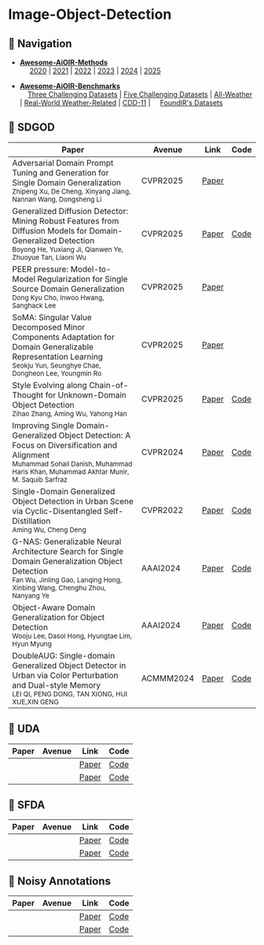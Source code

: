 # Image-Object-Detection
## 🧭 Navigation

- **[Awesome-AiOIR-Methods](#all-in-one-image-restoration-paper-list)**
  <br>&nbsp;&nbsp;&nbsp;&nbsp; [2020](#2020) | [2021](#2021) | [2022](#2022) | [2023](#2023) | [2024](#2024) | [2025](#2025)

- **[Awesome-AiOIR-Benchmarks](#all-in-one-image-restoration-performance-comparison)**
  <br>&nbsp;&nbsp;&nbsp;&nbsp;[Three Challenging Datasets](#performance-comparisons-of-aioir-models-on-three-challenging-datasets) | [Five Challenging Datasets](#performance-comparisons-of-aioir-models-on-five-challenging-datasets) | [All-Weather](#performance-comparisons-of-aioir-models-on-all-weather-datasets) | [Real-World Weather-Related](#performance-comparisons-of-aioir-models-on-real-world-weather-related-datasets) | [CDD-11](#performance-comparisons-of-aioir-models-on-cdd-11-datasets) | &nbsp;&nbsp;&nbsp;&nbsp;[FoundIR's Datasets](#performance-comparisons-of-aioir-models-on-foundirs-real-world-datasets)


## 📖 SDGOD
| Paper | Avenue | Link | Code |
|-------|--------|------|------|
| Adversarial Domain Prompt Tuning and Generation for Single Domain  Generalization <br><sub>Zhipeng Xu, De Cheng, Xinyang Jiang, Nannan Wang, Dongsheng Li</sub> | CVPR2025 | [Paper](https://openaccess.thecvf.com/content/CVPR2025/papers/Xu_Adversarial_Domain_Prompt_Tuning_and_Generation_for_Single_Domain_Generalization_CVPR_2025_paper.pdf) ||
| Generalized Diffusion Detector: Mining Robust Features from Diffusion Models  for Domain-Generalized Detection <br><sub>Boyong He, Yuxiang Ji, Qianwen Ye, Zhuoyue Tan, Liaoni Wu</sub> | CVPR2025 | [Paper](https://openaccess.thecvf.com/content/CVPR2025/html/He_Generalized_Diffusion_Detector_Mining_Robust_Features_from_Diffusion_Models_for_CVPR_2025_paper.html)| [Code](https://github.com/heboyong/Generalized-Diffusion-Detector) |
| PEER pressure: Model-to-Model Regularization for Single Source Domain Generalization <br><sub>Dong Kyu Cho, Inwoo Hwang, Sanghack Lee</sub> | CVPR2025 | [Paper](https://openaccess.thecvf.com/content/CVPR2025/html/Cho_PEER_Pressure_Model-to-Model_Regularization_for_Single_Source_Domain_Generalization_CVPR_2025_paper.html)| |
|  SoMA: Singular Value Decomposed Minor Components Adaptation  for Domain Generalizable Representation Learning<br><sub>Seokju Yun, Seunghye Chae, Dongheon Lee, Youngmin Ro</sub> | CVPR2025 | [Paper](https://openaccess.thecvf.com/content/CVPR2025/html/Yun_SoMA_Singular_Value_Decomposed_Minor_Components_Adaptation_for_Domain_Generalizable_CVPR_2025_paper.html)| |
|  Style Evolving along Chain-of-Thought for Unknown-Domain Object Detection<br><sub>Zihao Zhang, Aming Wu, Yahong Han</sub> | CVPR2025 | [Paper](https://openaccess.thecvf.com/content/CVPR2025/html/Zhang_Style_Evolving_along_Chain-of-Thought_for_Unknown-Domain_Object_Detection_CVPR_2025_paper.html)| [Code](https://github.com/ZZ2490/SE-COT) |
|  Improving Single Domain-Generalized Object Detection: A Focus on  Diversification and Alignment<br><sub>Muhammad Sohail Danish, Muhammad Haris Khan, Muhammad Akhtar Munir, M. Saquib Sarfraz</sub> | CVPR2024 | [Paper](https://openaccess.thecvf.com/content/CVPR2024/html/Danish_Improving_Single_Domain-Generalized_Object_Detection_A_Focus_on_Diversification_and_CVPR_2024_paper.html)| [Code](https://github.com/msohaildanish/DivAlign) |
|  Single-Domain Generalized Object Detection in Urban Scene  via Cyclic-Disentangled Self-Distillation<br><sub>Aming Wu, Cheng Deng</sub> | CVPR2022 | [Paper](https://openaccess.thecvf.com/content/CVPR2022/html/Wu_Single-Domain_Generalized_Object_Detection_in_Urban_Scene_via_Cyclic-Disentangled_Self-Distillation_CVPR_2022_paper.html)| [Code](https://github.com/AmingWu/Single-DGOD) |
|  G-NAS: Generalizable Neural Architecture Search for Single Domain Generalization Object Detection<br><sub>Fan Wu, Jinling Gao, Lanqing Hong, Xinbing Wang, Chenghu Zhou, Nanyang Ye</sub> | AAAI2024 | [Paper](https://ojs.aaai.org/index.php/AAAI/article/view/28410)| [Code](https://github.com/wufan-cse/G-NAS) |
|  Object-Aware Domain Generalization for Object Detection<br><sub>Wooju Lee, Dasol Hong, Hyungtae Lim, Hyun Myung</sub> |AAAI2024  | [Paper](http://ojs.aaai.org/index.php/AAAI/article/view/28076)| [Code](https://github.com/WoojuLee24/OA-DG) |
|  DoubleAUG: Single-domain Generalized Object Detector in Urban via Color Perturbation and Dual-style Memory<br><sub>LEI QI, PENG DONG, TAN XIONG, HUI XUE,XIN GENG</sub> | ACMMM2024 | [Paper](https://dl.acm.org/doi/abs/10.1145/3634683)| [Code]() |
## 📖 UDA
| Paper | Avenue | Link | Code |
|-------|--------|------|------|
|  <br><sub></sub> |  | [Paper]()| [Code]() |
|  <br><sub></sub> |  | [Paper]()| [Code]() |
## 📖 SFDA
| Paper | Avenue | Link | Code |
|-------|--------|------|------|
|  <br><sub></sub> |  | [Paper]()| [Code]() |
|  <br><sub></sub> |  | [Paper]()| [Code]() |
## 📖 Noisy Annotations
| Paper | Avenue | Link | Code |
|-------|--------|------|------|
|  <br><sub></sub> |  | [Paper]()| [Code]() |
|  <br><sub></sub> |  | [Paper]()| [Code]() |
